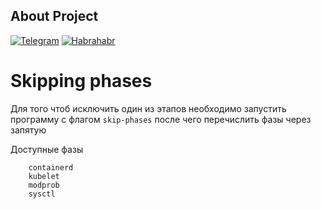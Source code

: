 ## About Project

[![Telegram](https://img.shields.io/badge/Telegram-2CA5E0?style=for-the-badge&logo=telegram&logoColor=white)](https://t.me/Dobry_kot)
[![Habrahabr](https://img.shields.io/badge/Хабр-5D6D7E?style=for-the-badge&logo=habr&logoColor=white)](https://habr.com/ru/users/dobry-kot/posts)

# Skipping phases

Для того чтоб исключить один из этапов необходимо запустить программу с флагом `skip-phases` после чего перечислить фазы через запятую

Доступные фазы

```
    containerd
    kubelet
    modprob
    sysctl
```
